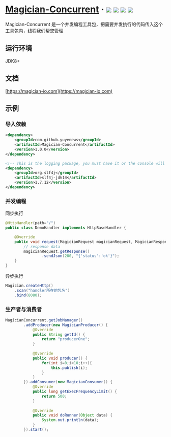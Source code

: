 <h1> 
    <a href="https://magician-io.com">Magician-Concurrent</a> ·
    <img src="https://img.shields.io/badge/licenes-MIT-brightgreen.svg"/>
    <img src="https://img.shields.io/badge/jdk-8+-brightgreen.svg"/>
    <img src="https://img.shields.io/badge/maven-3.5.4+-brightgreen.svg"/>
    <img src="https://img.shields.io/badge/release-master-brightgreen.svg"/>
</h1>

Magician-Concurrent 是一个并发编程工具包，把需要并发执行的代码传入这个工具包内，线程我们帮您管理

## 运行环境

JDK8+

## 文档

[https://magician-io.com](https://magician-io.com)

## 示例

### 导入依赖
```xml
<dependency>
    <groupId>com.github.yuyenews</groupId>
    <artifactId>Magician-Concurrent</artifactId>
    <version>1.0.0</version>
</dependency>

<!-- This is the logging package, you must have it or the console will not see anything, any logging package that can bridge with slf4j is supported -->
<dependency>
    <groupId>org.slf4j</groupId>
    <artifactId>slf4j-jdk14</artifactId>
    <version>1.7.12</version>
</dependency>
```

### 并发编程

同步执行

```java
@HttpHandler(path="/")
public class DemoHandler implements HttpBaseHandler {

    @Override
    public void request(MagicianRequest magicianRequest, MagicianResponse response) {
        // response data
        magicianRequest.getResponse()
                .sendJson(200, "{'status':'ok'}");
    }
}
```

异步执行

```java
Magician.createHttp()
    .scan("handler所在的包名")
    .bind(8080);
```

### 生产者与消费者

```java
MagicianConcurrent.getJobManager()
        .addProducer(new MagicianProducer() {
            @Override
            public String getId() {
                return "producerOne";
            }
            
            @Override
            public void producer() {
                for(int i=0;i<10;i++){
                    this.publish(i);
                }
            }
        }).addConsumer(new MagicianConsumer() {
            @Override
            public long getExecFrequencyLimit() {
                return 500;
            }
            
            @Override
            public void doRunner(Object data) {
                System.out.println(data);
            }
        }).start();
```